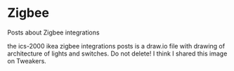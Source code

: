 # Zigbee
Posts about Zigbee integrations

the ics-2000 ikea zigbee integrations posts is a draw.io file with drawing of architecture of lights and switches.
Do not delete! I think I shared this image on Tweakers.
